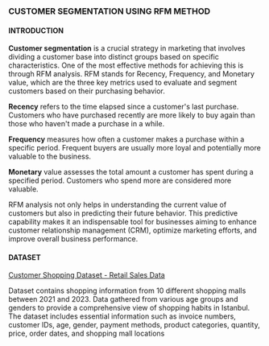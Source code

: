 ### CUSTOMER SEGMENTATION USING RFM METHOD

#### INTRODUCTION

**Customer segmentation** is a crucial strategy in marketing that involves dividing a customer base into distinct groups based on specific characteristics. One of the most effective methods for achieving this is through RFM analysis. RFM stands for Recency, Frequency, and Monetary value, which are the three key metrics used to evaluate and segment customers based on their purchasing behavior.

**Recency** refers to the time elapsed since a customer's last purchase. Customers who have purchased recently are more likely to buy again than those who haven't made a purchase in a while.

**Frequency** measures how often a customer makes a purchase within a specific period. Frequent buyers are usually more loyal and potentially more valuable to the business.

**Monetary** value assesses the total amount a customer has spent during a specified period. Customers who spend more are considered more valuable.

RFM analysis not only helps in understanding the current value of customers but also in predicting their future behavior. This predictive capability makes it an indispensable tool for businesses aiming to enhance customer relationship management (CRM), optimize marketing efforts, and improve overall business performance.

#### DATASET
[Customer Shopping Dataset - Retail Sales Data](https://www.kaggle.com/datasets/mehmettahiraslan/customer-shopping-dataset)

Dataset contains shopping information from 10 different shopping malls between 2021 and 2023. Data gathered from various age groups and genders to provide a comprehensive view of shopping habits in Istanbul. The dataset includes essential information such as invoice numbers, customer IDs, age, gender, payment methods, product categories, quantity, price, order dates, and shopping mall locations